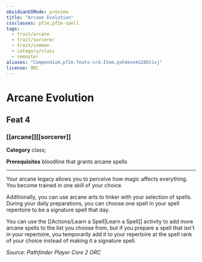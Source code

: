 ```yaml
---
obsidianUIMode: preview
title: "Arcane Evolution"
cssclasses: pf2e,pf2e-spell
tags:
  - trait/arcane
  - trait/sorcerer
  - trait/common
  - category/class
  - remaster
aliases: "Compendium.pf2e.feats-srd.Item.qxh4evekG28Gt1vj"
license: ORC
---
```

# Arcane Evolution
## Feat 4
### [[arcane]][[sorcerer]]

**Category** class; 



**Prerequisites** bloodline that grants arcane spells
* * *
Your arcane legacy allows you to perceive how magic affects everything. You become trained in one skill of your choice.

Additionally, you can use arcane arts to tinker with your selection of spells. During your daily preparations, you can choose one spell in your spell repertoire to be a signature spell that day.

You can use the [[Actions/Learn a Spell|Learn a Spell]] activity to add more arcane spells to the list you choose from, but if you prepare a spell that isn't in your repertoire, you temporarily add it to your repertoire at the spell rank of your choice instead of making it a signature spell.

*Source: Pathfinder Player Core 2*
*ORC*